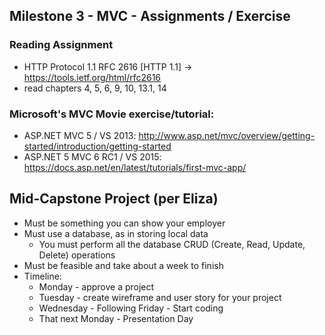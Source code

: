 ## Milestone 3 - MVC - Assignments / Exercise

### Reading Assignment
*  HTTP Protocol 1.1 RFC 2616 [HTTP 1.1] -> https://tools.ietf.org/html/rfc2616
  * read chapters 4, 5, 6, 9, 10, 13.1, 14

### Microsoft's MVC Movie exercise/tutorial:
* ASP.NET MVC 5 / VS 2013:  http://www.asp.net/mvc/overview/getting-started/introduction/getting-started
* ASP.NET 5 MVC 6 RC1 / VS 2015: https://docs.asp.net/en/latest/tutorials/first-mvc-app/

## Mid-Capstone Project (per Eliza)
* Must be something you can show your employer
* Must use a database, as in storing local data
  * You must perform all the database CRUD (Create, Read, Update, Delete) operations
* Must be feasible and take about a week to finish
* Timeline:
  * Monday - approve a project
  * Tuesday - create wireframe and user story for your project
  * Wednesday - Following Friday - Start coding
  * That next Monday - Presentation Day
